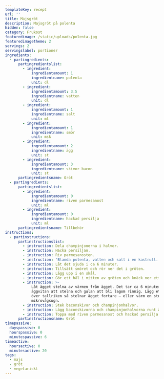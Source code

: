 ```yaml
---
templateKey: recept
url: ''
title: Majsgröt
description: Majsgröt på polenta
hidden: false
category: Frukost
featuredimage: /static/uploads/polenta.jpg
featuredimagetheme: 2
servings: 2
servingslabel: portioner
ingredients:
  - partingredients:
      partingredientslist:
        - ingredient:
            ingredientamount: 1
            ingredientname: polenta
            unit: dl
        - ingredient:
            ingredientamount: 3.5
            ingredientname: vatten
            unit: dl
        - ingredient:
            ingredientamount: 1
            ingredientname: salt
            unit: ml
        - ingredient:
            ingredientamount: 1
            ingredientname: smör
            unit: msk
        - ingredient:
            ingredientamount: 2
            ingredientname: ägg
            unit: st
        - ingredient:
            ingredientamount: 3
            ingredientname: skivor bacon
            unit: st
      partingredientsname: Gröt
  - partingredients:
      partingredientslist:
        - ingredient:
            ingredientamount: 0
            ingredientname: riven parmesanost
            unit: ml
        - ingredient:
            ingredientamount: 0
            ingredientname: hackad persilja
            unit: ml
      partingredientsname: Tillbehör
instructions:
  - partinstructions:
      partinstructionslist:
        - instruction: Dela champinjonerna i halvor.
        - instruction: Hacka persiljan.
        - instruction: Riv parmesanosten.
        - instruction: 'Blanda polenta, vatten och salt i en kastrull. '
        - instruction: Låt det sjuda i ca 6 minuter.
        - instruction: Tillsätt smöret och rör ner det i gröten.
        - instruction: Lägg upp i en skål.
        - instruction: Gör ett hål i mitten av gröten och knäck ner ett ägg.
        - instruction: >-
            Låt ägget stelna av värmen från ägget. Det tar ca 6 minuter för
            äggvitan att stelna och gulan att bli lagom rinnig. Lägg ett lock
            över tallriken så stelnar ägget fortare – eller värm en stund i
            mikrovågsugn.
        - instruction: Stek baconskivor och champinjonhalvor.
        - instruction: Lägg baconskivorna och champinjonhalvorna runt ägget.
        - instruction: Toppa med riven parmesanost och hackad persilja.
      partinstructionsname: Gröt
timepassive:
  dayspassive: 0
  hourspassive: 0
  minutespassive: 6
timeactive:
  hoursactive: 0
  minutesactive: 20
tags:
  - majs
  - gröt
  - vegetariskt
---
```

